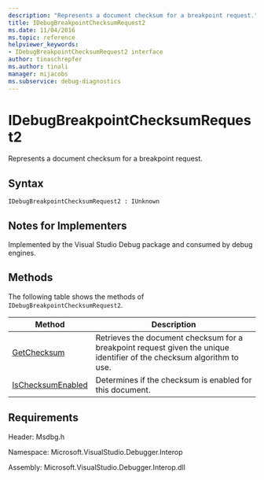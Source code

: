 ```yaml
---
description: "Represents a document checksum for a breakpoint request."
title: IDebugBreakpointChecksumRequest2
ms.date: 11/04/2016
ms.topic: reference
helpviewer_keywords:
- IDebugBreakpointChecksumRequest2 interface
author: tinaschrepfer
ms.author: tinali
manager: mijacobs
ms.subservice: debug-diagnostics
---
```

# IDebugBreakpointChecksumRequest2

Represents a document checksum for a breakpoint request.

## Syntax

```
IDebugBreakpointChecksumRequest2 : IUnknown
```

## Notes for Implementers
 Implemented by the Visual Studio Debug package and consumed by debug engines.

## Methods
 The following table shows the methods of `IDebugBreakpointChecksumRequest2`.

|Method|Description|
|------------|-----------------|
|[GetChecksum](../../../extensibility/debugger/reference/idebugbreakpointchecksumrequest2-getchecksum.md)|Retrieves the document checksum for a breakpoint request given the unique identifier of the checksum algorithm to use.|
|[IsChecksumEnabled](../../../extensibility/debugger/reference/idebugbreakpointchecksumrequest2-ischecksumenabled.md)|Determines if the checksum is enabled for this document.|

## Requirements
 Header: Msdbg.h

 Namespace: Microsoft.VisualStudio.Debugger.Interop

 Assembly: Microsoft.VisualStudio.Debugger.Interop.dll
